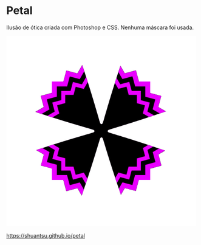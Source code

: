 # Petal

Ilusão de ótica criada com Photoshop e CSS. Nenhuma máscara foi usada.

<kbd>![Thumbnail](thumb.png)</kbd>

https://shuantsu.github.io/petal
